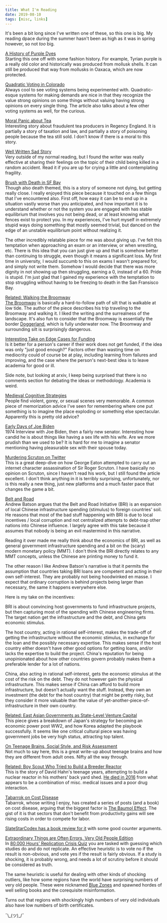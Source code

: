 ```yaml
---
title: What I'm Reading
date: 2019-08-10
tags: [misc, links]
---
```


It's been a bit long since I've written one of these, so this one is big.
My reading dpace during the summer hasn't been as high as it was in spring however,
so not *too* big.

[A History of Purple Dyes](https://believermag.com/logger/vintage-tech-4-tyrian-purple/)
<br>
Starting this one off with some fashion history. For example,
Tyrian purple is a really old color and historically was produced from mollusk shells.
It can still be produced that way from mollusks in Oaxaca, which are now protected.

<!--more-->

[Quadratic Voting in Colorado](https://www.wired.com/story/colorado-quadratic-voting-experiment/)
<br>
Always cool to see voting systems being experimented with. Quadratic-esque systems for
making demands are nice in that they recognize the value strong opinions on some things
without valuing having strong opinions on every single thing. The article also talks
about a few other voting systems as well, for the curious.

[Moral Panic about Tea](https://about1816.wordpress.com/2019/04/16/a-nice-cup-of-tea-in-the-regency-not-always/)
<br>
Interesting story about fraudulent tea producers in Regency England. It is partially a story of taxation
and law, and partially a story of poisoning people because the tea still sold.
I don't know if there is a moral to this story.

[Well Written Sad Story](https://www.vulture.com/2019/04/jayson-greene-memoir-once-more-we-saw-stars-book-excerpt.html)
<br>
Very outside of my normal reading, but I found the writer was really effective at sharing their feelings on the topic of
their child being killed in a random accident. Read it if you are up for crying a little and contemplating
fragility.

[Brush with Death in SF Bay](https://moxie.org/stories/brink-of-death/)
<br>
Though also death themed, this is a story of someone not dying, but getting really close.
I really enjoyed this piece because it touched on a few things that I've encountered also.
First off, how easy it can be to end up in a situation vastly worse than you anticipated, and
how important it is to understand whether or not the system you are engaged with has stable equilibrium
that involves you not being dead, or at least knowing what fences exist to protect you.
In my experiences, I've hurt myself in extremely stupid ways doing something that mostly seemed trivial,
but danced on the edge of an unstable equilibrium point without realizing it.

The other incredibly relatable piece for me was about giving up. I've felt this temptation when
approaching an exam or an interview, or when wrestling, etc. There is this idea that you
can just give up and that is somehow better than continuing to struggle, even though it means
a significant loss. My first time in university, I would succumb to this on exams I wasn't prepared for,
and simply not write them.
Somehow I would decide that there was more dignity in not showing up then struggling, earning a 0, instead of a 60.
Pride is stupid.
I'm just glad that I gained my experience with the temptation to stop struggling without having to be freezing
to death in the San Fransisco Bay.

[Related: Walking the Broomway](https://granta.com/silt/)
<br>
[The Broomway](https://en.wikipedia.org/wiki/The_Broomway) is basically a hard-to-follow
path of silt that is walkable at low tide. The author of the piece describes his trip
traveling to the Broomway and walking it.
I liked the writing and the surrealness of the landscape. It's also fun to consider that
the Broomway is essentially the border [Doggerland](https://en.wikipedia.org/wiki/Doggerland),
which is fully underwater now.
The Broomway and surrounding silt is surprisingly dangerous.

[Interesting Take on Edge Cases for Funding](https://arxiv.org/abs/1903.06958)
<br>
Is it better for a person's career if their work does not get funded, if the idea was only "just good enough?"
Factors other than wasting time on mediocrity could of course be at play, including learning from failures and
improving, and the case where the person's next-best idea is to leave academia for good or ill.

Side note, but looking at arxiv, I keep being surprised that there is no comments section for debating the ideas
or methodology. Academia is weird.

[Medieval Cognitive Strategies](https://aeon.co/ideas/how-to-reduce-digital-distractions-advice-from-medieval-monks)
<br>
People find violent, gorey, or sexual scenes very memorable. A common piece of memorization advice I've seen for
remembering where one put something is to imagine the place exploding or something else spectacular. Apparently
this is pretty old advice?

[Early Days of Joe Biden](https://www.washingtonian.com/1974/06/01/joe-biden-kitty-kelley-1974-profile-death-and-the-all-american-boy/)
<br>
1974 Interview with Joe Biden, then a fairly new senator.
Interesting how candid he is about things like having a sex life with his wife.
Are we more prudish than we used to be?
It is hard for me to imagine a senator mentioning having pleasurable sex with their spouse today.

[Murdering Scruton on Twitter](https://www.spectator.co.uk/2019/04/the-scruton-tapes-an-anatomy-of-a-modern-hit-job/)
<br>
This is a great deep-dive on how George Eaton attempted to carry out an internet character assassination
of Sir Roger Scruton.
I have basically no opinion on Scruton, since I haven't read his work, but I still found the article excellent.
I don't think anything in it is terribly surprising, unfortunately, nor is this really a new thing,
just new platforms and a much faster pace that changes the game a bit.

[Belt and Road](https://andrewbatson.com/2019/05/02/the-belt-and-road-is-about-domestic-interest-groups-not-development/)
<br>
Andrew Batson argues that the Belt and Road Initiative (BRI) is an expansion of local Chinese infrastructure
spending (stimulus) to foreign countries' soil. He reasons that most of the bad stuff happening with BRI is
due to local incentives / local corruption and not centralized attempts to debt-trap other nations into
Chinese influence. I largely agree with this take because it assumes that nobody is being an evil
mastermind in this narrative.

Reading it over made me really think about the economics of BRI, as well as general government infrastructure
spending and a bit on the (scary) modern monetary policy (MMT). I don't think the BRI directly relates
to any MMT concepts, unless the Chinese are printing money to fund it.

The other reason I like Andrew Batson's narrative is that it permits the assumption that countries
taking BRI loans are competent and acting in their own self-interest. They are probably not being
hoodwinked en masse. I expect that ordinary corruption is behind projects being larger than
necessary, the same it happens everywhere else.

Here is my take on the incentives:

BRI is about convincing host governments to fund infrastructure projects, but then capturing most of
the spending with Chinese engineering firms. The target nation get the infrastructure and the debt,
and China gets economic stimulus.

The host country, acting in rational self-interest,
makes the trade-off of getting the infrastructure without the economic stimulus, in exchange
for the loan and the possibly necessary expertise. This makes sense if the host country
either doesn't have other good options for getting loans, and/or lacks the expertise
to build the project. China's reputation for being unopinionated about how other countries
govern probably makes them a preferable lender for a lot of nations.

China, also acting in rational self-interest, gets the economic stimulus at the cost of the
risk on the debt. They do not however gain the physical infrastructure.
This makes sense if China can afford to build more infrastructure, but doesn't actually want the stuff.
Instead, they own an investment (the debt for the host country) that might be pretty risky, but they
consider it more valuable than the value of yet-another-piece-of-infrastructure in their
own country.

[Related: East Asian Governments as State-Level Venture Capital](https://medium.com/@byrnehobart/lessons-from-the-east-asian-economic-miracle-5f8d0f2354d9)
<br>
This piece gives a breakdown of Japan's strategy for becoming an economic power post WW2, and how Korea
adapted the playbook successfully. It seems like one critical cultural piece was having government jobs
be very high status, attracting top talent.

[On Teenage Brains, Social Style, and Risk Assessment](http://nautil.us/issue/72/quandary/dude-wheres-my-frontal-cortex-rp)
<br>
Not much to say here, this is a great write-up about teenage brains and how they are different from
adult ones. Nifty all the way through.

[Related: Boy Scout Who Tried to Build a Breeder Reactor](https://harpers.org/archive/1998/11/the-radioactive-boy-scout/)
<br>
This is the story of David Hahn's teenage years, attempting to build a nuclear reactor in his
mothers' back yard shed. [He died in 2016](https://en.wikipedia.org/wiki/David_Hahn) from what appears to be a
combination of misc. medical issues and a poor drug interaction.

[Tabarrok on Cost Disease](https://marginalrevolution.com/marginalrevolution/2019/05/physician-and-nurse-incomes-have-increased-tremendously.html)
<br>
Tabarrok, whose writing I enjoy, has created a series of posts (and a book) on cost disease, arguing that
the biggest factor is [The Baumol Effect](https://en.wikipedia.org/wiki/Baumol%27s_cost_disease).
The gist of it is that sectors that don't benefit from productivity gains will see rising costs in order
to compete for labor.

[SlateStarCodex has a book review for it](https://slatestarcodex.com/2019/06/10/book-review-the-prices-are-too-dmn-high/) with
some good counter arguments.

[Extraordinary Things are Often Errors, Very Old People Edition](https://www.biorxiv.org/content/10.1101/704080v1)
<br>
In [80,000 Hours' Replication Crisis Quiz](https://80000hours.org/psychology-replication-quiz/) you are tasked with
guessing which studies do and do not replicate. An effective heuristic is to vote no if the result is non-obvious,
and vote yes if the result is fairly obvious. If a study is shocking, it is probably wrong, and needs a lot of
scrutiny before it should be considered as truth.

The same heuristic is useful for dealing with other kinds of shocking outliers, like how some regions have the world
have surprising numbers of very old people. These were nicknamed [Blue Zones](https://en.wikipedia.org/wiki/Blue_Zone)
and spawned hordes of well selling books and the corequisite misinformation.

Turns out that regions with shockingly high numbers of very old individuals also have low numbers of birth certificates.

¯\\\_(ツ)_/¯
